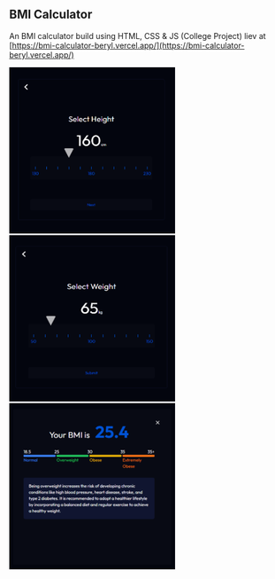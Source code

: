## BMI Calculator 
An BMI calculator build using HTML, CSS & JS (College Project)
liev at [https://bmi-calculator-beryl.vercel.app/](https://bmi-calculator-beryl.vercel.app/)


<div align="left">
  <img src="./screenshots/Screenshot%202024-04-30%20103746.png" alt="Screenshot 1" width="300" height="300">
  <img src="./screenshots/Screenshot%202024-04-30%20103756.png" alt="Screenshot 2" width="300" height="300">
  <img src="./screenshots/Screenshot%202024-04-30%20103936.png" alt="Screenshot 3" width="300" height="300">
</div>
